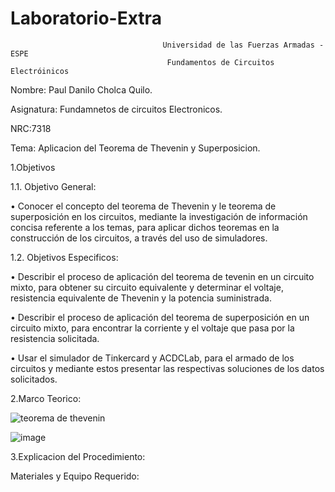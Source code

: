 # Laboratorio-Extra

                                      Universidad de las Fuerzas Armadas - ESPE
                                       Fundamentos de Circuitos Electróinicos

Nombre: Paul Danilo Cholca Quilo.

Asignatura: Fundamnetos de circuitos Electronicos.

NRC:7318

Tema: Aplicacion del Teorema de Thevenin y Superposicion.

1.Objetivos

1.1. Objetivo General:

•	Conocer el concepto del teorema de Thevenin y le teorema de superposición en los circuitos, mediante la investigación de información concisa referente a los temas, para aplicar dichos teoremas en la construcción de los circuitos, a través del uso de simuladores.

1.2. Objetivos Especificos:

•	Describir el proceso de aplicación del teorema de tevenin en un circuito mixto, para obtener su circuito equivalente y determinar el voltaje, resistencia equivalente de Thevenin y la potencia suministrada.

•	Describir el proceso de aplicación del teorema de superposición en un circuito mixto, para encontrar la corriente y el voltaje que pasa por la resistencia solicitada.

•	Usar el simulador de Tinkercard y ACDCLab, para el armado de los circuitos y mediante estos presentar las respectivas soluciones de los datos solicitados.

2.Marco Teorico:

![teorema de thevenin](https://user-images.githubusercontent.com/105687375/184732945-ff17565b-bb93-4344-9a7d-5aebcc0c8218.jpg)

![image](https://user-images.githubusercontent.com/105687375/184733246-c4811eab-d420-43f8-811d-b32a0020d7de.png)

3.Explicacion del Procedimiento:

   Materiales y Equipo Requerido: 

                                                                                                                                                                         
